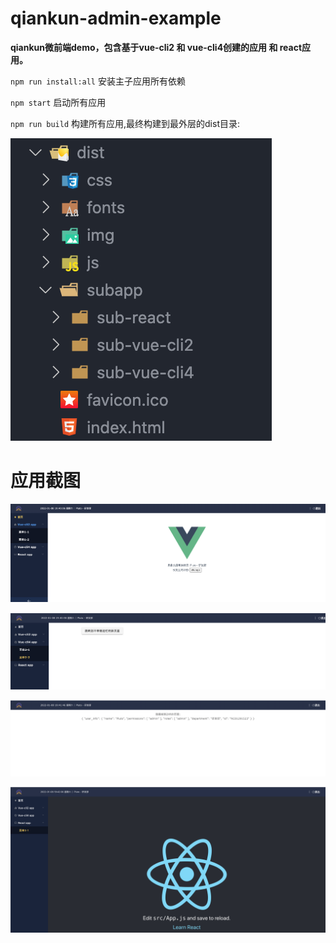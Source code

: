 # qiankun-admin-example
**qiankun微前端demo，包含基于vue-cli2 和 vue-cli4创建的应用 和 react应用。**

`npm run install:all` 安装主子应用所有依赖

`npm start` 启动所有应用

`npm run build` 构建所有应用,最终构建到最外层的dist目录:

![构建结果](./screenshot/dist.png)

# 应用截图


![构建结果](./screenshot/shot1.png)

![构建结果](./screenshot/shot2.png)

![构建结果](./screenshot/shot3.png)

![构建结果](./screenshot/shot4.png)
